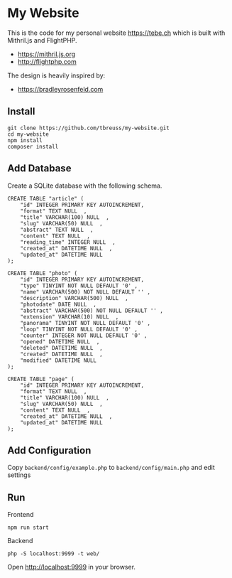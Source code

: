 # My Website

This is the code for my personal website <https://tebe.ch> which is built with Mithril.js and FlightPHP.

- <https://mithril.js.org>
- <http://flightphp.com>

The design is heavily inspired by:

- <https://bradleyrosenfeld.com>

## Install

    git clone https://github.com/tbreuss/my-website.git
    cd my-website
    npm install
    composer install

## Add Database

Create a SQLite database with the following schema.

~~~sqlite
CREATE TABLE "article" (
    "id" INTEGER PRIMARY KEY AUTOINCREMENT,
    "format" TEXT NULL  ,
    "title" VARCHAR(100) NULL  ,
    "slug" VARCHAR(50) NULL  ,
    "abstract" TEXT NULL  ,
    "content" TEXT NULL  ,
    "reading_time" INTEGER NULL  ,
    "created_at" DATETIME NULL  ,
    "updated_at" DATETIME NULL
);

CREATE TABLE "photo" (
    "id" INTEGER PRIMARY KEY AUTOINCREMENT,
    "type" TINYINT NOT NULL DEFAULT '0' ,
    "name" VARCHAR(500) NOT NULL DEFAULT '' ,
    "description" VARCHAR(500) NULL  ,
    "photodate" DATE NULL  ,
    "abstract" VARCHAR(500) NOT NULL DEFAULT '' ,
    "extension" VARCHAR(10) NULL  ,
    "panorama" TINYINT NOT NULL DEFAULT '0' ,
    "loop" TINYINT NOT NULL DEFAULT '0' ,
    "counter" INTEGER NOT NULL DEFAULT '0' ,
    "opened" DATETIME NULL  ,
    "deleted" DATETIME NULL  ,
    "created" DATETIME NULL  ,
    "modified" DATETIME NULL
);

CREATE TABLE "page" (
    "id" INTEGER PRIMARY KEY AUTOINCREMENT,
    "format" TEXT NULL  ,
    "title" VARCHAR(100) NULL  ,
    "slug" VARCHAR(50) NULL  ,
    "content" TEXT NULL  ,
    "created_at" DATETIME NULL  ,
    "updated_at" DATETIME NULL
);
~~~

## Add Configuration

Copy `backend/config/example.php` to `backend/config/main.php` and edit settings

## Run
    
Frontend

    npm run start

Backend
    
    php -S localhost:9999 -t web/

Open <http://localhost:9999> in your browser.
